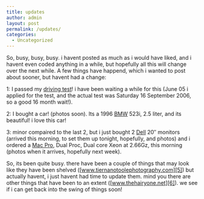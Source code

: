 ```yaml
---
title: updates
author: admin
layout: post
permalink: /updates/
categories:
  - Uncategorized
---
```

So, busy, busy, busy. i havent posted as much as i would have liked, and i havent even coded anything in a while, but hopefully all this will change over the next while. A few things have happend, which i wanted to post about sooner, but havent had a change:

1: I passed my [driving test][1]! i have been waiting a while for this (June 05 i applied for the test, and the actual test was Saturday 16 September 2006, so a good 16 month wait!). 

2: I bought a car! (photos soon). Its a 1996 [BMW][2] 523i, 2.5 liter, and its beautiful! i love this car!

3: minor compaired to the last 2, but i just bought 2 [Dell][3] 20&#8243; monitors (arrived this morning, to set them up tonight, hopefully, and photos) and i ordered a [Mac Pro][4], Dual&nbsp;Proc, Dual core Xeon at&nbsp;2.66Gz, this morning (photos when it arrives, hopefully next week). 

So, its been quite busy. there have been a couple of things&nbsp;that may look like they have been shelved ([www.tiernanotoolephotography.com][5]) but actually havent, i just havent had time to update them. mind you there are other things that have been to an extent ([www.thehairyone.net][6]). we see if i can get back into the swing of things soon!

 [1]: http://www.drivingtest.ie
 [2]: http://www.bmw.ie
 [3]: http://www.dell.ie
 [4]: http://www.apple.com/macpro
 [5]: http://www.tiernanotoolephotography.com
 [6]: http://www.thehairyone.net